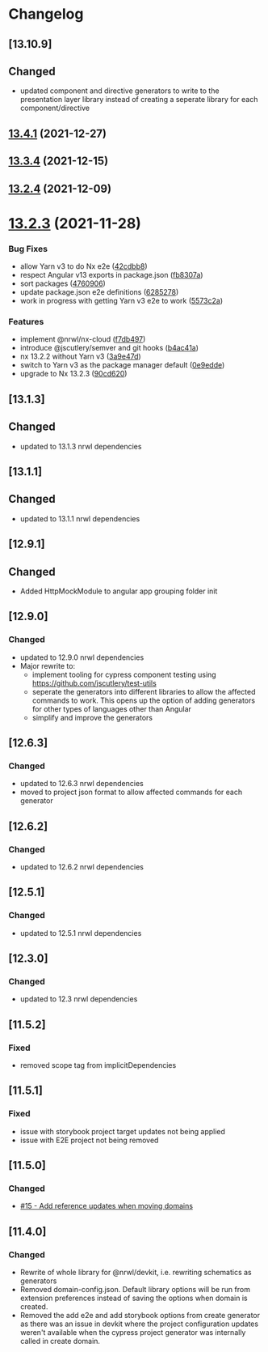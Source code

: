 # Changelog

## [13.10.9]

## Changed

- updated component and directive generators to write to the presentation layer library instead of creating a seperate library for each component/directive

## [13.4.1](https://github.com/srleecode/domain/compare/13.3.4...13.4.1) (2021-12-27)

## [13.3.4](https://github.com/srleecode/domain/compare/13.2.4...13.3.4) (2021-12-15)

## [13.2.4](https://github.com/srleecode/domain/compare/13.2.3...13.2.4) (2021-12-09)

# [13.2.3](https://github.com/srleecode/domain/compare/13.1.3...13.2.3) (2021-11-28)

### Bug Fixes

- allow Yarn v3 to do Nx e2e ([42cdbb8](https://github.com/srleecode/domain/commit/42cdbb8345980fee8bb5c8a52603acec3db5f42f))
- respect Angular v13 exports in package.json ([fb8307a](https://github.com/srleecode/domain/commit/fb8307a44d0f2b7eb5b2f5d79d1237d2fe9d3905))
- sort packages ([4760906](https://github.com/srleecode/domain/commit/47609067644001d01647f66492f37bf3a7844f96))
- update package.json e2e definitions ([6285278](https://github.com/srleecode/domain/commit/6285278d00e874297ae62e9c399dcdc1378ba9e9))
- work in progress with getting Yarn v3 e2e to work ([5573c2a](https://github.com/srleecode/domain/commit/5573c2ac4263a3246449ae25d99e34a435285f19))

### Features

- implement @nrwl/nx-cloud ([f7db497](https://github.com/srleecode/domain/commit/f7db497bdfa787cdaf76e3e808e882546e783a4e))
- introduce @jscutlery/semver and git hooks ([b4ac41a](https://github.com/srleecode/domain/commit/b4ac41a08ddb8b20d69553532d0a71fd13cc5619))
- nx 13.2.2 without Yarn v3 ([3a9e47d](https://github.com/srleecode/domain/commit/3a9e47d638d343e427a79a4a9954a3b910b59d18))
- switch to Yarn v3 as the package manager default ([0e9edde](https://github.com/srleecode/domain/commit/0e9edde9faea485d5702f2a64fbf426c58679221))
- upgrade to Nx 13.2.3 ([90cd620](https://github.com/srleecode/domain/commit/90cd620a6db416a190775fd6df51842f893e47ef))

## [13.1.3]

## Changed

- updated to 13.1.3 nrwl dependencies

## [13.1.1]

## Changed

- updated to 13.1.1 nrwl dependencies

## [12.9.1]

## Changed

- Added HttpMockModule to angular app grouping folder init

## [12.9.0]

### Changed

- updated to 12.9.0 nrwl dependencies
- Major rewrite to:
  - implement tooling for cypress component testing using https://github.com/jscutlery/test-utils
  - seperate the generators into different libraries to allow the affected commands to work. This opens up the option of adding generators for other types of languages other than Angular
  - simplify and improve the generators

## [12.6.3]

### Changed

- updated to 12.6.3 nrwl dependencies
- moved to project json format to allow affected commands for each generator

## [12.6.2]

### Changed

- updated to 12.6.2 nrwl dependencies

## [12.5.1]

### Changed

- updated to 12.5.1 nrwl dependencies

## [12.3.0]

### Changed

- updated to 12.3 nrwl dependencies

## [11.5.2]

### Fixed

- removed scope tag from implicitDependencies

## [11.5.1]

### Fixed

- issue with storybook project target updates not being applied
- issue with E2E project not being removed

## [11.5.0]

### Changed

- [#15 - Add reference updates when moving domains](https://github.com/srleecode/domain/issues/15)

## [11.4.0]

### Changed

- Rewrite of whole library for @nrwl/devkit, i.e. rewriting schematics as generators
- Removed domain-config.json. Default library options will be run from extension preferences instead of saving the options when domain is created.
- Removed the add e2e and add storybook options from create generator as there was an issue in devkit where the project configuration updates weren't available when the cypress project generator was internally called in create domain.
